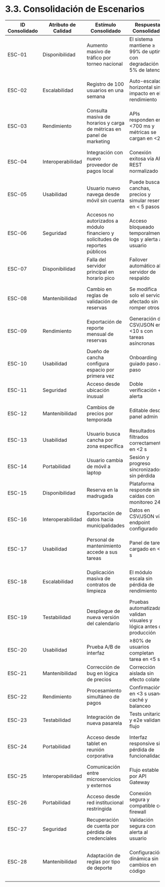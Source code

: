 # 3.3. Consolidación de Escenarios

| ID Consolidado | Atributo de Calidad | Estímulo Consolidado                                    | Respuesta Consolidada                                                    | Escenarios Originales | Sustento                                         | Comentarios                                                    |
|---------------|--------------------|--------------------------------------------------------|-------------------------------------------------------------------------|----------------------|-------------------------------------------------|----------------------------------------------------------------|
| ESC-01        | Disponibilidad     | Aumento masivo de tráfico por torneo nacional           | El sistema mantiene ≥ 99% de uptime con degradación < 5% de latencia     | ESCP-01              | Alta concurrencia esperada en eventos deportivos grandes | Prioridad crítica para evitar pérdida de usuarios en picos     |
| ESC-02        | Escalabilidad      | Registro de 100 usuarios en una semana                   | Auto-escalado horizontal sin impacto en el rendimiento                  | ESCP-02              | La plataforma debe poder crecer sin rediseño     | Arquitectura basada en microservicios facilita el escalado     |
| ESC-03        | Rendimiento        | Consulta masiva de horarios y carga de métricas en panel de marketing | APIs responden en <700 ms y métricas se cargan en <2 s                  | ESCP-03, ESCP-27      | Requiere optimización en backend + dashboards    | Se combinan escenarios de carga en reservas y analítica        |
| ESC-04        | Interoperabilidad  | Integración con nuevo proveedor de pagos local           | Conexión exitosa vía API REST normalizado                               | ESCP-04              | SportSync debe operar con múltiples gateways     | Fundamental para expansión nacional con pasarelas locales      |
| ESC-05        | Usabilidad         | Usuario nuevo navega desde móvil sin cuenta              | Puede buscar canchas, precios y simular reserva en < 5 pasos            | ESCP-05              | Accesibilidad temprana mejora conversión          | UX simplificada desde el primer contacto                        |
| ESC-06        | Seguridad          | Accesos no autorizados a módulo financiero y solicitudes de reportes públicos | Acceso bloqueado temporalmente, logs y alerta al usuario               | ESCP-06, ESCP-16      | Se requiere cumplir estándares OWASP              | Incidentes de acceso indebido comprometen datos críticos       |
| ESC-07        | Disponibilidad     | Falla del servidor principal en horario pico             | Failover automático al servidor de respaldo                             | ESCP-07              | Necesario para alta disponibilidad real            | Implementar HA (alta disponibilidad) y balanceo               |
| ESC-08        | Mantenibilidad     | Cambio en reglas de validación de reservas               | Se modifica solo el servicio afectado sin romper otros                  | ESCP-08              | Microservicios y validaciones desacopladas        | Permite adaptarse a cambios normativos o administrativos       |
| ESC-09        | Rendimiento        | Exportación de reporte mensual de reservas               | Generación de CSV/JSON en <10 s con tareas asíncronas                   | ESCP-09              | Requiere procesamiento eficiente en background    | Casos comunes en complejos grandes o municipalidades            |
| ESC-10        | Usabilidad         | Dueño de cancha configura espacio por primera vez        | Onboarding guiado paso a paso                                           | ESCP-10              | Mejora la curva de aprendizaje y reduce errores   | Imprescindible para adopción por usuarios no técnicos          |
| ESC-11        | Seguridad          | Acceso desde ubicación inusual                            | Doble verificación + alerta                                             | ESCP-11              | Protege de secuestro de cuentas                     | Autenticación adaptativa según patrones                         |
| ESC-12        | Mantenibilidad     | Cambios de precios por temporada                          | Editable desde panel admin                                              | ESCP-12              | Debe evitarse hardcodear lógica de precios         | Simplifica operación de canchas con tarifas variables           |
| ESC-13        | Usabilidad         | Usuario busca cancha por zona específica                  | Resultados filtrados correctamente en <2 s                             | ESCP-13              | Búsqueda y filtros efectivos son clave para conversión | Diseño de UX + rendimiento de base de datos                     |
| ESC-14        | Portabilidad       | Usuario cambia de móvil a laptop                          | Sesión y progreso sincronizados sin pérdida                             | ESCP-14              | Flujo multiplataforma debe ser continuo             | Imprescindible para experiencias híbridas                      |
| ESC-15        | Disponibilidad     | Reserva en la madrugada                                   | Plataforma responde sin caídas con monitoreo 24/7                      | ESCP-15              | Complejos operan fuera del horario laboral          | Supervisión activa y redundancia técnica                        |
| ESC-16        | Interoperabilidad  | Exportación de datos hacia municipalidades               | Datos en CSV/JSON vía endpoint configurado                             | ESCP-17              | Municipalidades requieren formatos estándar          | Debe garantizar interoperabilidad con sistemas externos       |
| ESC-17        | Usabilidad         | Personal de mantenimiento accede a sus tareas            | Panel de tareas cargado en <2 s                                        | ESCP-18              | UX simplificada para personal técnico                 | Reduce dependencia de llamadas o mensajes manuales             |
| ESC-18        | Escalabilidad      | Duplicación masiva de contratos de limpieza              | El módulo escala sin pérdida de rendimiento                            | ESCP-19              | El sistema debe adaptarse a ciclos mensuales de alta actividad | Arquitectura desacoplada facilita replicación de registros     |
| ESC-19        | Testabilidad       | Despliegue de nueva versión del calendario               | Pruebas automatizadas validan visuales y lógica antes de producción    | ESCP-20              | Validación previa evita bugs en módulos críticos    | CI/CD con testing completo requerido                            |
| ESC-20        | Usabilidad         | Prueba A/B de interfaz                                   | ≥80% de usuarios completan tarea en <5 s                              | ESCP-21              | UX medible mejora la experiencia                      | Informa decisiones de diseño iterativo                         |
| ESC-21        | Mantenibilidad     | Corrección de bug en lógica de precios                    | Corrección aislada sin efecto colateral                                | ESCP-22              | Modularidad en microservicios clave                   | Minimiza regresiones en producción                              |
| ESC-22        | Rendimiento        | Procesamiento simultáneo de pagos                         | Confirmación en <3 s usando caché y balanceo                           | ESCP-23              | Sistemas financieros requieren alta velocidad          | Optimización con colas o almacenamiento intermedio             |
| ESC-23        | Testabilidad       | Integración de nueva pasarela                             | Tests unitarios y e2e validan flujo                                   | ESCP-24              | Seguridad y confianza en la integración                | Impide errores en cobros y cancelaciones                       |
| ESC-24        | Portabilidad       | Acceso desde tablet en reunión corporativa               | Interfaz responsive sin pérdida de funcionalidad                      | ESCP-25              | Responsive design necesario para stakeholders ejecutivos | Adaptabilidad multi-dispositivo clave                           |
| ESC-25        | Interoperabilidad  | Comunicación entre microservicios y externos             | Flujo estable por API Gateway                                         | ESCP-26              | Esencial para arquitectura distribuida                  | Control de versiones en endpoints                               |
| ESC-26        | Portabilidad       | Acceso desde red institucional restringida               | Conexión segura y compatible con firewall                             | ESCP-28              | VPN o puertos bloqueados no deben impedir operación     | TLS y fallback esenciales                                      |
| ESC-27        | Seguridad          | Recuperación de cuenta por pérdida de credenciales       | Validación segura con alerta al usuario                               | ESCP-29              | Minimiza riesgo de robo de cuentas                        | Flujo de recuperación debe ser robusto                         |
| ESC-28        | Mantenibilidad     | Adaptación de reglas por tipo de deporte                  | Configuración dinámica sin cambios en código                          | ESCP-30              | Personalización sin despliegues                            | Es importante porque ayuda a adaptar las condiciones según lo que se requiera |

